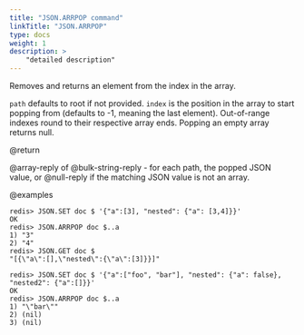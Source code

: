 ```yaml
---
title: "JSON.ARRPOP command"
linkTitle: "JSON.ARRPOP"
type: docs
weight: 1
description: >
    "detailed description"
---
```


Removes and returns an element from the index in the array.

`path` defaults to root if not provided. `index` is the position in the array to start popping from (defaults to -1, meaning the last element). Out-of-range indexes round to their respective array ends. Popping an empty array returns null.

@return

@array-reply of @bulk-string-reply - for each path, the popped JSON value, or @null-reply if the matching JSON value is not an array.

@examples

```
redis> JSON.SET doc $ '{"a":[3], "nested": {"a": [3,4]}}'
OK
redis> JSON.ARRPOP doc $..a
1) "3"
2) "4"
redis> JSON.GET doc $
"[{\"a\":[],\"nested\":{\"a\":[3]}}]"
```

```
redis> JSON.SET doc $ '{"a":["foo", "bar"], "nested": {"a": false}, "nested2": {"a":[]}}'
OK
redis> JSON.ARRPOP doc $..a
1) "\"bar\""
2) (nil)
3) (nil)
```
